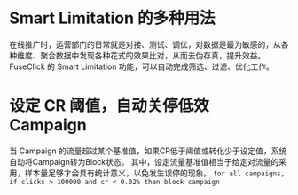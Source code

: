 # Smart Limitation 的多种用法
在线推广时，运营部门的日常就是对接、测试、调优，对数据是最为敏感的，从各种维度、聚合数据中发现各种花式的效果比对，从而去伪存真，提升效益。
FuseClick 的 Smart Limitation 功能，可以自动完成筛选、过滤、优化工作。

# 设定 CR 阈值，自动关停低效 Campaign
当 Campaign 的流量超过某个基准值，如果CR低于阈值或转化少于设定值，系统自动将Campaign转为Block状态。 
其中，设定流量基准值相当于给定对流量的采用，样本量足够才会具有统计意义，以免发生误停的现象。
 ```for all campaigns, if clicks > 100000 and cr < 0.02% then block campaign``` 



